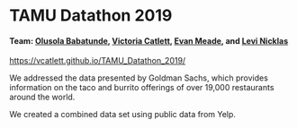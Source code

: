 # TAMU Datathon 2019
#### Team: [Olusola Babatunde](https://github.com/Solajr), [Victoria Catlett](https://github.com/vcatlett), [Evan Meade](https://github.com/Evan-Meade), and [Levi Nicklas](https://github.com/Levi-Nicklas)
https://vcatlett.github.io/TAMU_Datathon_2019/

We addressed the data presented by Goldman Sachs, which provides information on the taco and burrito offerings of over 19,000 restaurants around the world. 

We created a combined data set using public data from Yelp. 

